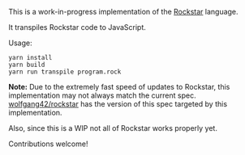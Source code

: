 This is a work-in-progress implementation of the [Rockstar](https://github.com/dylanbeattie/rockstar) language.

It transpiles Rockstar code to JavaScript.

Usage:
```
yarn install
yarn build
yarn run transpile program.rock
```

**Note:** Due to the extremely fast speed of updates to Rockstar, this implementation may not always match the current spec. [wolfgang42/rockstar](https://github.com/wolfgang42/rockstar) has the version of this spec targeted by this implementation.

Also, since this is a WIP not all of Rockstar works properly yet.

Contributions welcome!
